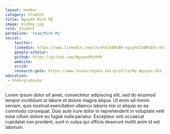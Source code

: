 ```yaml
---
layout: member
category: Student
title: Nguyễn Minh Mỹ
image: minhmy.jpg
role: Student
permalink: 'team/Minh-My'
social:
    twitter: 
    linkedin: https://www.linkedin.com/in/m%E1%BB%B9-nguy%E1%BB%85n-07a881200/
    google-scholar: 
    github: https://github.com/NguyenMinhMY
    website:
    orcid:
    research-gate: https://www.researchgate.net/profile/My-Nguyen-261
education:
 - Undergraduate
---
```


Lorem ipsum dolor sit amet, consectetur adipiscing elit, sed do eiusmod tempor incididunt ut labore et dolore magna aliqua. Ut enim ad minim veniam, quis nostrud exercitation ullamco laboris nisi ut aliquip ex ea commodo consequat. Duis aute irure dolor in reprehenderit in voluptate velit esse cillum dolore eu fugiat nulla pariatur. Excepteur sint occaecat cupidatat non proident, sunt in culpa qui officia deserunt mollit anim id est laborum.
